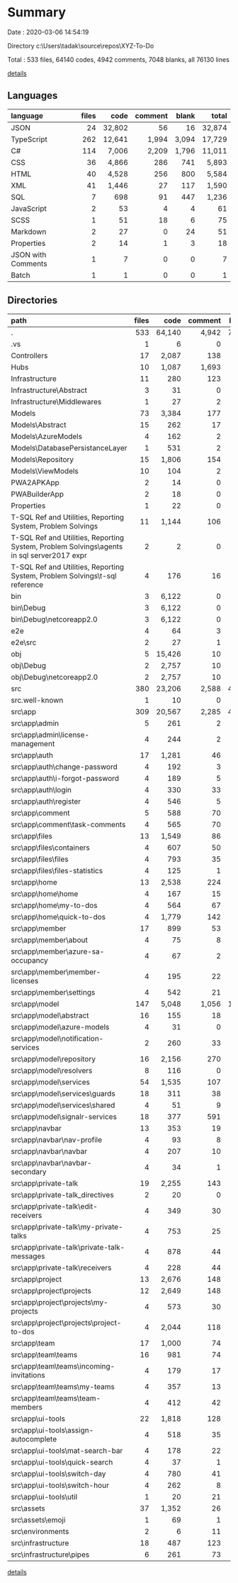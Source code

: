 # Summary

Date : 2020-03-06 14:54:19

Directory c:\Users\tadak\source\repos\XYZ-To-Do

Total : 533 files,  64140 codes, 4942 comments, 7048 blanks, all 76130 lines

[details](details.md)

## Languages
| language | files | code | comment | blank | total |
| :--- | ---: | ---: | ---: | ---: | ---: |
| JSON | 24 | 32,802 | 56 | 16 | 32,874 |
| TypeScript | 262 | 12,641 | 1,994 | 3,094 | 17,729 |
| C# | 114 | 7,006 | 2,209 | 1,796 | 11,011 |
| CSS | 36 | 4,866 | 286 | 741 | 5,893 |
| HTML | 40 | 4,528 | 256 | 800 | 5,584 |
| XML | 41 | 1,446 | 27 | 117 | 1,590 |
| SQL | 7 | 698 | 91 | 447 | 1,236 |
| JavaScript | 2 | 53 | 4 | 4 | 61 |
| SCSS | 1 | 51 | 18 | 6 | 75 |
| Markdown | 2 | 27 | 0 | 24 | 51 |
| Properties | 2 | 14 | 1 | 3 | 18 |
| JSON with Comments | 1 | 7 | 0 | 0 | 7 |
| Batch | 1 | 1 | 0 | 0 | 1 |

## Directories
| path | files | code | comment | blank | total |
| :--- | ---: | ---: | ---: | ---: | ---: |
| . | 533 | 64,140 | 4,942 | 7,048 | 76,130 |
| .vs | 1 | 6 | 0 | 0 | 6 |
| Controllers | 17 | 2,087 | 138 | 276 | 2,501 |
| Hubs | 10 | 1,087 | 1,693 | 608 | 3,388 |
| Infrastructure | 11 | 280 | 123 | 77 | 480 |
| Infrastructure\Abstract | 3 | 31 | 0 | 7 | 38 |
| Infrastructure\Middlewares | 1 | 27 | 2 | 5 | 34 |
| Models | 73 | 3,384 | 177 | 773 | 4,334 |
| Models\Abstract | 15 | 262 | 17 | 109 | 388 |
| Models\AzureModels | 4 | 162 | 2 | 15 | 179 |
| Models\DatabasePersistanceLayer | 1 | 531 | 2 | 171 | 704 |
| Models\Repository | 15 | 1,806 | 154 | 365 | 2,325 |
| Models\ViewModels | 10 | 104 | 2 | 25 | 131 |
| PWA2APKApp | 2 | 14 | 0 | 0 | 14 |
| PWABuilderApp | 2 | 18 | 0 | 6 | 24 |
| Properties | 1 | 22 | 0 | 0 | 22 |
| T-SQL Ref and Utilities, Reporting System, Problem Solvings | 11 | 1,144 | 106 | 537 | 1,787 |
| T-SQL Ref and Utilities, Reporting System, Problem Solvings\agents in sql server2017 expr | 2 | 2 | 0 | 1 | 3 |
| T-SQL Ref and Utilities, Reporting System, Problem Solvings\t-sql reference | 4 | 176 | 16 | 120 | 312 |
| bin | 3 | 6,122 | 0 | 0 | 6,122 |
| bin\Debug | 3 | 6,122 | 0 | 0 | 6,122 |
| bin\Debug\netcoreapp2.0 | 3 | 6,122 | 0 | 0 | 6,122 |
| e2e | 4 | 64 | 3 | 10 | 77 |
| e2e\src | 2 | 27 | 1 | 8 | 36 |
| obj | 5 | 15,426 | 10 | 5 | 15,441 |
| obj\Debug | 2 | 2,757 | 10 | 5 | 2,772 |
| obj\Debug\netcoreapp2.0 | 2 | 2,757 | 10 | 5 | 2,772 |
| src | 380 | 23,206 | 2,588 | 4,658 | 30,452 |
| src\.well-known | 1 | 10 | 0 | 0 | 10 |
| src\app | 309 | 20,567 | 2,285 | 4,258 | 27,110 |
| src\app\admin | 5 | 261 | 2 | 58 | 321 |
| src\app\admin\license-management | 4 | 244 | 2 | 56 | 302 |
| src\app\auth | 17 | 1,281 | 46 | 214 | 1,541 |
| src\app\auth\change-password | 4 | 192 | 3 | 34 | 229 |
| src\app\auth\i-forgot-password | 4 | 189 | 5 | 44 | 238 |
| src\app\auth\login | 4 | 330 | 33 | 51 | 414 |
| src\app\auth\register | 4 | 546 | 5 | 82 | 633 |
| src\app\comment | 5 | 588 | 70 | 77 | 735 |
| src\app\comment\task-comments | 4 | 565 | 70 | 75 | 710 |
| src\app\files | 13 | 1,549 | 86 | 269 | 1,904 |
| src\app\files\containers | 4 | 607 | 50 | 128 | 785 |
| src\app\files\files | 4 | 793 | 35 | 112 | 940 |
| src\app\files\files-statistics | 4 | 125 | 1 | 25 | 151 |
| src\app\home | 13 | 2,538 | 224 | 555 | 3,317 |
| src\app\home\home | 4 | 167 | 15 | 28 | 210 |
| src\app\home\my-to-dos | 4 | 564 | 67 | 122 | 753 |
| src\app\home\quick-to-dos | 4 | 1,779 | 142 | 401 | 2,322 |
| src\app\member | 17 | 899 | 53 | 126 | 1,078 |
| src\app\member\about | 4 | 75 | 8 | 23 | 106 |
| src\app\member\azure-sa-occupancy | 4 | 67 | 2 | 16 | 85 |
| src\app\member\member-licenses | 4 | 195 | 22 | 33 | 250 |
| src\app\member\settings | 4 | 542 | 21 | 51 | 614 |
| src\app\model | 147 | 5,048 | 1,056 | 1,344 | 7,448 |
| src\app\model\abstract | 16 | 155 | 18 | 71 | 244 |
| src\app\model\azure-models | 4 | 31 | 0 | 6 | 37 |
| src\app\model\notification-services | 2 | 260 | 33 | 68 | 361 |
| src\app\model\repository | 16 | 2,156 | 270 | 576 | 3,002 |
| src\app\model\resolvers | 8 | 116 | 0 | 24 | 140 |
| src\app\model\services | 54 | 1,535 | 107 | 312 | 1,954 |
| src\app\model\services\guards | 18 | 311 | 38 | 109 | 458 |
| src\app\model\services\shared | 4 | 51 | 9 | 29 | 89 |
| src\app\model\signalr-services | 18 | 377 | 591 | 182 | 1,150 |
| src\app\navbar | 13 | 353 | 19 | 90 | 462 |
| src\app\navbar\nav-profile | 4 | 93 | 8 | 18 | 119 |
| src\app\navbar\navbar | 4 | 207 | 10 | 57 | 274 |
| src\app\navbar\navbar-secondary | 4 | 34 | 1 | 13 | 48 |
| src\app\private-talk | 19 | 2,255 | 143 | 447 | 2,845 |
| src\app\private-talk\_directives | 2 | 20 | 0 | 8 | 28 |
| src\app\private-talk\edit-receivers | 4 | 349 | 30 | 76 | 455 |
| src\app\private-talk\my-private-talks | 4 | 753 | 25 | 153 | 931 |
| src\app\private-talk\private-talk-messages | 4 | 878 | 44 | 154 | 1,076 |
| src\app\private-talk\receivers | 4 | 228 | 44 | 51 | 323 |
| src\app\project | 13 | 2,676 | 148 | 510 | 3,334 |
| src\app\project\projects | 12 | 2,649 | 148 | 507 | 3,304 |
| src\app\project\projects\my-projects | 4 | 573 | 30 | 95 | 698 |
| src\app\project\projects\project-to-dos | 4 | 2,044 | 118 | 399 | 2,561 |
| src\app\team | 17 | 1,000 | 74 | 164 | 1,238 |
| src\app\team\teams | 16 | 981 | 74 | 162 | 1,217 |
| src\app\team\teams\incoming-invitations | 4 | 179 | 17 | 22 | 218 |
| src\app\team\teams\my-teams | 4 | 357 | 13 | 53 | 423 |
| src\app\team\teams\team-members | 4 | 412 | 42 | 70 | 524 |
| src\app\ui-tools | 22 | 1,818 | 128 | 302 | 2,248 |
| src\app\ui-tools\assign-autocomplete | 4 | 518 | 35 | 106 | 659 |
| src\app\ui-tools\mat-search-bar | 4 | 178 | 22 | 34 | 234 |
| src\app\ui-tools\quick-search | 4 | 37 | 1 | 10 | 48 |
| src\app\ui-tools\switch-day | 4 | 780 | 41 | 99 | 920 |
| src\app\ui-tools\switch-hour | 4 | 262 | 8 | 45 | 315 |
| src\app\ui-tools\util | 1 | 20 | 21 | 6 | 47 |
| src\assets | 37 | 1,352 | 26 | 109 | 1,487 |
| src\assets\emoji | 1 | 69 | 1 | 1 | 71 |
| src\environments | 2 | 6 | 11 | 4 | 21 |
| src\infrastructure | 18 | 487 | 123 | 127 | 737 |
| src\infrastructure\pipes | 6 | 261 | 73 | 48 | 382 |

[details](details.md)